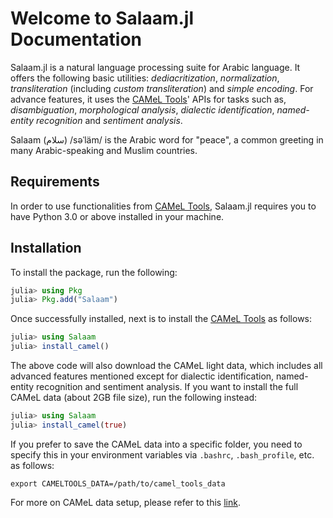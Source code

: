 # Welcome to Salaam.jl Documentation
Salaam.jl is a natural language processing suite for Arabic language. It offers the following basic utilities: _dediacritization_, _normalization_, _transliteration_ (including _custom transliteration_) and _simple encoding_. For advance features, it uses the [CAMeL Tools](https://camel-tools.readthedocs.io/en/latest/index.html)' APIs for tasks such as, _disambiguation_, _morphological analysis_, _dialectic identification_, _named-entity recognition_ and _sentiment analysis_. 

Salaam (سلام) /səˈläm/ is the Arabic word for "peace", a common greeting in many Arabic-speaking and Muslim countries.
## Requirements
In order to use functionalities from [CAMeL Tools](https://camel-tools.readthedocs.io/en/latest/index.html), Salaam.jl requires you to have Python 3.0 or above installed in your machine.

## Installation
To install the package, run the following:
```julia
julia> using Pkg
julia> Pkg.add("Salaam")
```
Once successfully installed, next is to install the [CAMeL Tools](https://camel-tools.readthedocs.io/en/latest/index.html) as follows:
```julia
julia> using Salaam
julia> install_camel()
```
The above code will also download the CAMeL light data, which includes all advanced features mentioned except for dialectic identification, named-entity recognition and sentiment analysis. If you want to install the full CAMeL data (about 2GB file size), run the following instead:
```julia
julia> using Salaam
julia> install_camel(true)
```
If you prefer to save the CAMeL data into a specific folder, you need to specify this in your environment variables via `.bashrc`, `.bash_profile`, etc. as follows:
```
export CAMELTOOLS_DATA=/path/to/camel_tools_data
```
For more on CAMeL data setup, please refer to this [link](https://camel-tools.readthedocs.io/en/latest/getting_started.html#installation).